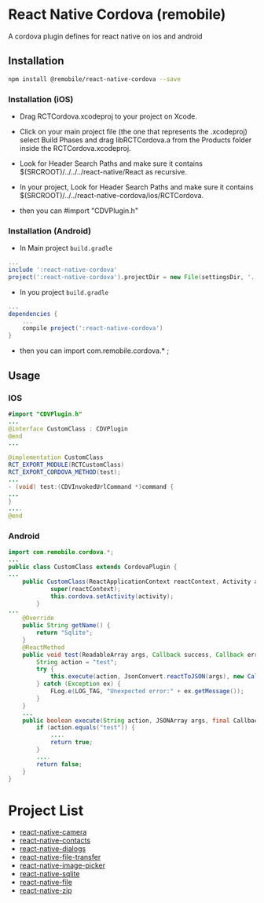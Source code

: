 # React Native Cordova (remobile)
A cordova plugin defines for react native on ios and android

## Installation
```sh
npm install @remobile/react-native-cordova --save
```
### Installation (iOS)
* Drag RCTCordova.xcodeproj to your project on Xcode.
* Click on your main project file (the one that represents the .xcodeproj) select Build Phases and drag libRCTCordova.a from the Products folder inside the RCTCordova.xcodeproj.
* Look for Header Search Paths and make sure it contains $(SRCROOT)/../../../react-native/React as recursive.

* In your project, Look for Header Search Paths and make sure it contains $(SRCROOT)/../../react-native-cordova/ios/RCTCordova.
* then you can #import "CDVPlugin.h"

### Installation (Android)
* In Main project `build.gradle`
```gradle
...
include ':react-native-cordova'
project(':react-native-cordova').projectDir = new File(settingsDir, '../node_modules/@remobile/react-native-cordova/android/RCTCordova')
```

* In you project `build.gradle`

```gradle
...
dependencies {
    ...
    compile project(':react-native-cordova')
}
```

* then you can import com.remobile.cordova.* ;


## Usage
### IOS
```java
#import "CDVPlugin.h"
...
@interface CustomClass : CDVPlugin
@end
...

@implementation CustomClass
RCT_EXPORT_MODULE(RCTCustomClass)
RCT_EXPORT_CORDOVA_METHOD(test);
...
- (void) test:(CDVInvokedUrlCommand *)command {
...
}
....
@end
```
### Android
```java
import com.remobile.cordova.*;
...
public class CustomClass extends CordovaPlugin {
...
    public CustomClass(ReactApplicationContext reactContext, Activity activity) {
            super(reactContext);
            this.cordova.setActivity(activity);
        }
...
    @Override
    public String getName() {
        return "Sqlite";
    }
    @ReactMethod
    public void test(ReadableArray args, Callback success, Callback error) {
        String action = "test";
        try {
            this.execute(action, JsonConvert.reactToJSON(args), new CallbackContext(success, error));
        } catch (Exception ex) {
            FLog.e(LOG_TAG, "Unexpected error:" + ex.getMessage());
        }
    }
    ...
    public boolean execute(String action, JSONArray args, final CallbackContext callbackContext) throws JSONException {
        if (action.equals("test")) {
            ....
            return true;
        }
        ....
        return false;
    }
}
```


# Project List
* [react-native-camera](https://github.com/remobile/react-native-camera)
* [react-native-contacts](https://github.com/remobile/react-native-contacts)
* [react-native-dialogs](https://github.com/remobile/react-native-dialogs)
* [react-native-file-transfer](https://github.com/remobile/react-native-file-transfer)
* [react-native-image-picker](https://github.com/remobile/react-native-image-picker)
* [react-native-sqlite](https://github.com/remobile/react-native-sqlite)
* [react-native-file](https://github.com/remobile/react-native-file)
* [react-native-zip](https://github.com/remobile/react-native-zip)
